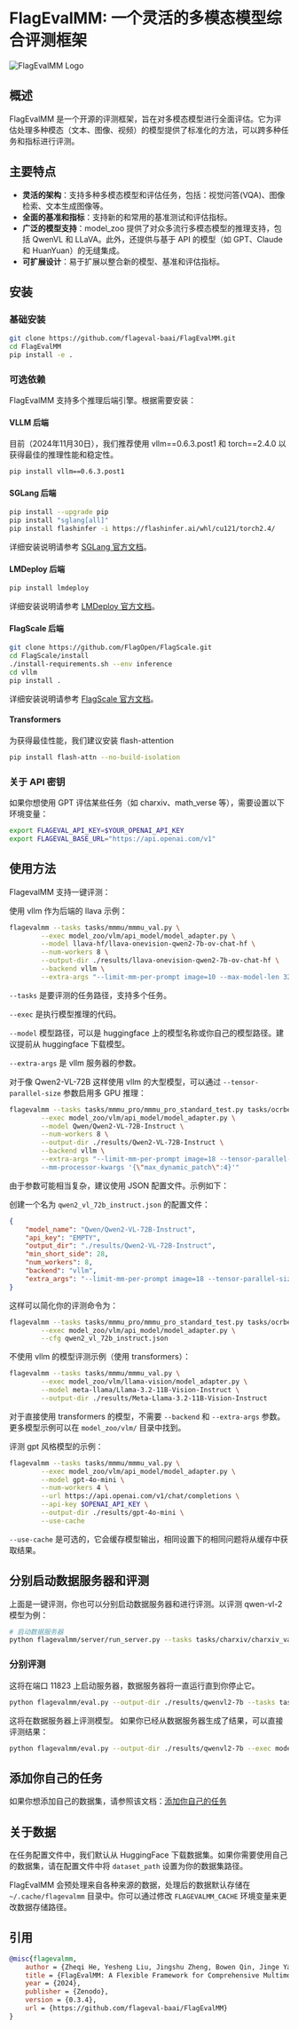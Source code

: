 # FlagEvalMM: 一个灵活的多模态模型综合评测框架

![FlagEvalMM Logo](assets/logo.png)

## 概述

FlagEvalMM 是一个开源的评测框架，旨在对多模态模型进行全面评估。它为评估处理多种模态（文本、图像、视频）的模型提供了标准化的方法，可以跨多种任务和指标进行评测。

## 主要特点

- **灵活的架构**：支持多种多模态模型和评估任务，包括：视觉问答(VQA)、图像检索、文本生成图像等。
- **全面的基准和指标**：支持新的和常用的基准测试和评估指标。
- **广泛的模型支持**：model_zoo 提供了对众多流行多模态模型的推理支持，包括 QwenVL 和 LLaVA。此外，还提供与基于 API 的模型（如 GPT、Claude 和 HuanYuan）的无缝集成。
- **可扩展设计**：易于扩展以整合新的模型、基准和评估指标。

## 安装

### 基础安装

```bash
git clone https://github.com/flageval-baai/FlagEvalMM.git
cd FlagEvalMM
pip install -e .
```

### 可选依赖

FlagEvalMM 支持多个推理后端引擎。根据需要安装：

#### VLLM 后端

目前（2024年11月30日），我们推荐使用 vllm==0.6.3.post1 和 torch==2.4.0 以获得最佳的推理性能和稳定性。

```bash
pip install vllm==0.6.3.post1
```

#### SGLang 后端

```bash
pip install --upgrade pip
pip install "sglang[all]"
pip install flashinfer -i https://flashinfer.ai/whl/cu121/torch2.4/
```

详细安装说明请参考 [SGLang 官方文档](https://sgl-project.github.io/start/install.html)。

#### LMDeploy 后端

```bash
pip install lmdeploy
```

详细安装说明请参考 [LMDeploy 官方文档](https://lmdeploy.readthedocs.io/en/latest/)。


#### FlagScale 后端

```bash
git clone https://github.com/FlagOpen/FlagScale.git
cd FlagScale/install
./install-requirements.sh --env inference
cd vllm
pip install .
```

详细安装说明请参考 [FlagScale 官方文档](https://github.com/FlagOpen/FlagScale)。


#### Transformers

为获得最佳性能，我们建议安装 flash-attention

```bash
pip install flash-attn --no-build-isolation
```

### 关于 API 密钥

如果你想使用 GPT 评估某些任务（如 charxiv、math_verse 等），需要设置以下环境变量：

```bash
export FLAGEVAL_API_KEY=$YOUR_OPENAI_API_KEY
export FLAGEVAL_BASE_URL="https://api.openai.com/v1"
```

## 使用方法

FlagevalMM 支持一键评测：

使用 vllm 作为后端的 llava 示例：

```bash
flagevalmm --tasks tasks/mmmu/mmmu_val.py \
        --exec model_zoo/vlm/api_model/model_adapter.py \
        --model llava-hf/llava-onevision-qwen2-7b-ov-chat-hf \
        --num-workers 8 \
        --output-dir ./results/llava-onevision-qwen2-7b-ov-chat-hf \
        --backend vllm \
        --extra-args "--limit-mm-per-prompt image=10 --max-model-len 32768"
```

`--tasks` 是要评测的任务路径，支持多个任务。

`--exec` 是执行模型推理的代码。

`--model` 模型路径，可以是 huggingface 上的模型名称或你自己的模型路径。建议提前从 huggingface 下载模型。

`--extra-args` 是 vllm 服务器的参数。

对于像 Qwen2-VL-72B 这样使用 vllm 的大型模型，可以通过 `--tensor-parallel-size` 参数启用多 GPU 推理：

```bash
flagevalmm --tasks tasks/mmmu_pro/mmmu_pro_standard_test.py tasks/ocrbench/ocrbench_test.py \
        --exec model_zoo/vlm/api_model/model_adapter.py \
        --model Qwen/Qwen2-VL-72B-Instruct \
        --num-workers 8 \
        --output-dir ./results/Qwen2-VL-72B-Instruct \
        --backend vllm \
        --extra-args "--limit-mm-per-prompt image=18 --tensor-parallel-size 4 --max-model-len 32768 --trust-remote-code \
        --mm-processor-kwargs '{\"max_dynamic_patch\":4}'"
```

由于参数可能相当复杂，建议使用 JSON 配置文件。示例如下：

创建一个名为 `qwen2_vl_72b_instruct.json` 的配置文件：

```json
{
    "model_name": "Qwen/Qwen2-VL-72B-Instruct",
    "api_key": "EMPTY",
    "output_dir": "./results/Qwen2-VL-72B-Instruct",
    "min_short_side": 28,
    "num_workers": 8,
    "backend": "vllm",
    "extra_args": "--limit-mm-per-prompt image=18 --tensor-parallel-size 4 --max-model-len 32768 --trust-remote-code --mm-processor-kwargs '{\"max_dynamic_patch\":4}'"
}
```

这样可以简化你的评测命令为：

```bash
flagevalmm --tasks tasks/mmmu_pro/mmmu_pro_standard_test.py tasks/ocrbench/ocrbench_test.py \
        --exec model_zoo/vlm/api_model/model_adapter.py \
        --cfg qwen2_vl_72b_instruct.json
```

不使用 vllm 的模型评测示例（使用 transformers）：

```bash
flagevalmm --tasks tasks/mmmu/mmmu_val.py \
        --exec model_zoo/vlm/llama-vision/model_adapter.py \
        --model meta-llama/Llama-3.2-11B-Vision-Instruct \
        --output-dir ./results/Meta-Llama-3.2-11B-Vision-Instruct
```

对于直接使用 transformers 的模型，不需要 `--backend` 和 `--extra-args` 参数。更多模型示例可以在 `model_zoo/vlm/` 目录中找到。

评测 gpt 风格模型的示例：

```bash
flagevalmm --tasks tasks/mmmu/mmmu_val.py \
        --exec model_zoo/vlm/api_model/model_adapter.py \
        --model gpt-4o-mini \
        --num-workers 4 \
        --url https://api.openai.com/v1/chat/completions \
        --api-key $OPENAI_API_KEY \
        --output-dir ./results/gpt-4o-mini \
        --use-cache
```

`--use-cache` 是可选的，它会缓存模型输出，相同设置下的相同问题将从缓存中获取结果。

## 分别启动数据服务器和评测

上面是一键评测，你也可以分别启动数据服务器和进行评测。以评测 qwen-vl-2 模型为例：

```bash
# 启动数据服务器
python flagevalmm/server/run_server.py --tasks tasks/charxiv/charxiv_val.py --output-dir ./results/qwenvl2-7b --port 11823 
```

### 分别评测

这将在端口 11823 上启动服务器，数据服务器将一直运行直到你停止它。

```bash
python flagevalmm/eval.py --output-dir ./results/qwenvl2-7b --tasks tasks/charxiv/charxiv_val.py --model your_model_path/Qwen2-VL-7B-Instruct/ --exec model_zoo/vlm/qwen_vl/model_adapter.py --server-port 11823
```

这将在数据服务器上评测模型。
如果你已经从数据服务器生成了结果，可以直接评测结果：

```bash
python flagevalmm/eval.py --output-dir ./results/qwenvl2-7b --exec model_zoo/vlm/qwen_vl/model_adapter.py --tasks tasks/charxiv/charxiv_val.py --without-infer
```

## 添加你自己的任务

如果你想添加自己的数据集，请参照该文档：[添加你自己的任务](./tasks/README.md)

## 关于数据

在任务配置文件中，我们默认从 HuggingFace 下载数据集。如果你需要使用自己的数据集，请在配置文件中将 `dataset_path` 设置为你的数据集路径。

FlagEvalMM 会预处理来自各种来源的数据，处理后的数据默认存储在 `~/.cache/flagevalmm` 目录中。你可以通过修改 `FLAGEVALMM_CACHE` 环境变量来更改数据存储路径。

## 引用

```bibtex
@misc{flagevalmm,
    author = {Zheqi He, Yesheng Liu, Jingshu Zheng, Bowen Qin, Jinge Yao, Richen Xuan and Xi Yang},
    title = {FlagEvalMM: A Flexible Framework for Comprehensive Multimodal Model Evaluation},
    year = {2024},
    publisher = {Zenodo},
    version = {0.3.4},
    url = {https://github.com/flageval-baai/FlagEvalMM}
}
```